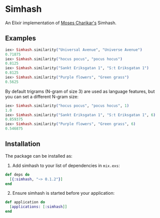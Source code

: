 # Simhash
An Elixir implementation of [Moses Charikar's](http://www.cs.princeton.edu/courses/archive/spring04/cos598B/bib/CharikarEstim.pdf) Simhash.

## Examples

```elixir
iex> Simhash.similarity("Universal Avenue", "Universe Avenue")
0.71875
iex> Simhash.similarity("hocus pocus", "pocus hocus")
0.8125
iex> Simhash.similarity("Sankt Eriksgatan 1", "S:t Eriksgatan 1")
0.8125
iex> Simhash.similarity("Purple flowers", "Green grass")
0.5625
```

By default trigrams (N-gram of size 3) are used as language features, but you can set a different N-gram size:

```elixir
iex> Simhash.similarity("hocus pocus", "pocus hocus", 1)
1.0
iex> Simhash.similarity("Sankt Eriksgatan 1", "S:t Eriksgatan 1", 6)
0.859375
iex> Simhash.similarity("Purple flowers", "Green grass", 6)
0.546875
```

## Installation

The package can be installed as:

1. Add simhash to your list of dependencies in `mix.exs`:

```elixir
def deps do
  [{:simhash, "~> 0.1.2"}]
end
```

2. Ensure simhash is started before your application:

```elixir
def application do
  [applications: [:simhash]]
end
```
